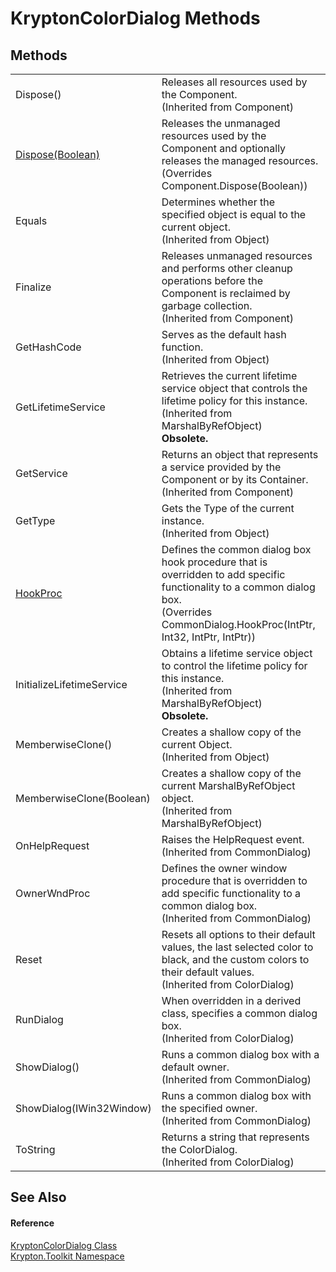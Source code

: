# KryptonColorDialog Methods




## Methods
<table>
<tr>
<td>Dispose()</td>
<td>Releases all resources used by the Component.<br />(Inherited from Component)</td></tr>
<tr>
<td><a href="80ddb89f-aa6f-e49b-f1ed-d54eedc2e3aa.md">Dispose(Boolean)</a></td>
<td>Releases the unmanaged resources used by the Component and optionally releases the managed resources.<br />(Overrides Component.Dispose(Boolean))</td></tr>
<tr>
<td>Equals</td>
<td>Determines whether the specified object is equal to the current object.<br />(Inherited from Object)</td></tr>
<tr>
<td>Finalize</td>
<td>Releases unmanaged resources and performs other cleanup operations before the Component is reclaimed by garbage collection.<br />(Inherited from Component)</td></tr>
<tr>
<td>GetHashCode</td>
<td>Serves as the default hash function.<br />(Inherited from Object)</td></tr>
<tr>
<td>GetLifetimeService</td>
<td>Retrieves the current lifetime service object that controls the lifetime policy for this instance.<br />(Inherited from MarshalByRefObject)<br /><strong>Obsolete.</strong></td></tr>
<tr>
<td>GetService</td>
<td>Returns an object that represents a service provided by the Component or by its Container.<br />(Inherited from Component)</td></tr>
<tr>
<td>GetType</td>
<td>Gets the Type of the current instance.<br />(Inherited from Object)</td></tr>
<tr>
<td><a href="a74c4d13-4949-3502-16a6-18c6d55ec347.md">HookProc</a></td>
<td>Defines the common dialog box hook procedure that is overridden to add specific functionality to a common dialog box.<br />(Overrides CommonDialog.HookProc(IntPtr, Int32, IntPtr, IntPtr))</td></tr>
<tr>
<td>InitializeLifetimeService</td>
<td>Obtains a lifetime service object to control the lifetime policy for this instance.<br />(Inherited from MarshalByRefObject)<br /><strong>Obsolete.</strong></td></tr>
<tr>
<td>MemberwiseClone()</td>
<td>Creates a shallow copy of the current Object.<br />(Inherited from Object)</td></tr>
<tr>
<td>MemberwiseClone(Boolean)</td>
<td>Creates a shallow copy of the current MarshalByRefObject object.<br />(Inherited from MarshalByRefObject)</td></tr>
<tr>
<td>OnHelpRequest</td>
<td>Raises the HelpRequest event.<br />(Inherited from CommonDialog)</td></tr>
<tr>
<td>OwnerWndProc</td>
<td>Defines the owner window procedure that is overridden to add specific functionality to a common dialog box.<br />(Inherited from CommonDialog)</td></tr>
<tr>
<td>Reset</td>
<td>Resets all options to their default values, the last selected color to black, and the custom colors to their default values.<br />(Inherited from ColorDialog)</td></tr>
<tr>
<td>RunDialog</td>
<td>When overridden in a derived class, specifies a common dialog box.<br />(Inherited from ColorDialog)</td></tr>
<tr>
<td>ShowDialog()</td>
<td>Runs a common dialog box with a default owner.<br />(Inherited from CommonDialog)</td></tr>
<tr>
<td>ShowDialog(IWin32Window)</td>
<td>Runs a common dialog box with the specified owner.<br />(Inherited from CommonDialog)</td></tr>
<tr>
<td>ToString</td>
<td>Returns a string that represents the ColorDialog.<br />(Inherited from ColorDialog)</td></tr>
</table>

## See Also


#### Reference
<a href="025d0869-0e11-b50f-4d31-ff00f1f51905.md">KryptonColorDialog Class</a>  
<a href="79d2eac2-21f4-54ff-7552-b20c33c30600.md">Krypton.Toolkit Namespace</a>  
